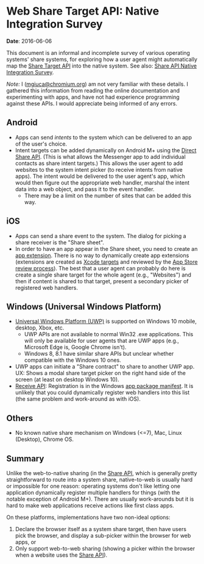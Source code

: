 # Web Share Target API: Native Integration Survey

**Date**: 2016-06-06

This document is an informal and incomplete survey of various operating systems'
share systems, for exploring how a user agent might automatically map the [Share
Target API](explainer.md) into the native system. See also: [Share API Native
Integration
Survey](https://github.com/WICG/web-share/blob/master/docs/native.md).

*Note:* I (mgiuca@chromium.org) am not very familiar with these details. I
gathered this information from reading the online documentation and
experimenting with apps, and have not had experience programming against these
APIs. I would appreciate being informed of any errors.

## Android

* Apps can send *intents* to the system which can be delivered to an app of the
  user's choice.
* Intent targets can be added dynamically on Android M+ using the [Direct Share
  API](http://developer.android.com/about/versions/marshmallow/android-6.0.html#direct-share).
  (This is what allows the Messenger app to add individual contacts as share
  intent targets.)
  This allows the user agent to add websites to the system intent picker (to
  receive intents from native apps). The intent would be delivered to the user
  agent's app, which would then figure out the appropriate web handler, marshal
  the intent data into a web object, and pass it to the event handler.
  * There may be a limit on the number of sites that can be added this way.

## iOS

* Apps can send a share event to the system. The dialog for picking a share
  receiver is the "Share sheet".
* In order to have an app appear in the Share sheet, you need to create an [app
  extension](https://developer.apple.com/app-extensions/). There is no way to
  dynamically create app extensions (extensions are created as [Xcode
  targets](https://developer.apple.com/library/ios/documentation/General/Conceptual/ExtensibilityPG/index.html)
  and reviewed by the [App Store review
  process](https://developer.apple.com/app-store/review/guidelines/#extensions)).
  The best that a user agent can probably do here is create a single share
  target for the whole agent (e.g., "Websites") and then if content is shared to
  that target, present a secondary picker of registered web handlers.

## Windows (Universal Windows Platform)

* [Universal Windows Platform
  (UWP)](https://msdn.microsoft.com/en-us/windows/uwp/get-started/whats-a-uwp)
  is supported on Windows 10 mobile, desktop, Xbox, etc.
  * UWP APIs are not available to normal Win32 .exe applications. This will only
    be available for user agents that are UWP apps (e.g., Microsoft Edge is,
    Google Chrome isn't).
  * Windows 8, 8.1 have similar share APIs but unclear whether compatible with
    the Windows 10 ones.
* UWP apps can initiate a "Share contract" to share to another UWP app. UX:
  Shows a modal share target picker on the right hand side of the screen (at
  least on desktop Windows 10).
* [Receive
  API](https://msdn.microsoft.com/en-us/windows/uwp/app-to-app/receive-data):
  Registration is in the Windows [app package
  manifest](https://msdn.microsoft.com/en-au/library/windows/apps/br211474.aspx).
  It is unlikely that you could dynamically register web handlers into this list
  (the same problem and work-around as with iOS).

## Others

* No known native share mechanism on Windows (<=7), Mac, Linux (Desktop), Chrome
  OS.

## Summary

Unlike the web-to-native sharing (in the [Share
API](https://github.com/WICG/web-share), which is generally pretty
straightforward to route into a system share, native-to-web is usually hard or
impossible for one reason: operating systems don't like letting one application
dynamically register multiple handlers for things (with the notable exception of
Android M+). There are usually work-arounds but it is hard to make web
applications receive actions like first class apps.

On these platforms, implementations have two non-ideal options:

1. Declare the browser itself as a system share target, then have users pick the
   browser, and display a sub-picker within the browser for web apps, or
2. Only support web-to-web sharing (showing a picker within the browser when a
   website uses the [Share API](https://github.com/WICG/web-share)).
